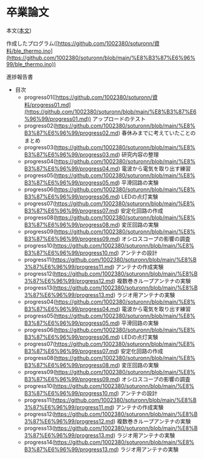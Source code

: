 # 卒業論文
 本文([本文](https://github.com/1002380/soturonn/blob/main/%E8%B3%87%E6%96%99/%E6%9C%AC%E7%A8%BF_%E7%B4%B0%E5%B7%9D%E8%92%BC%E7%94%9F.pdf))
 
 作成したプログラム([https://github.com/1002380/soturonn/資料/ble_thermo.ino](https://github.com/1002380/soturonn/blob/main/%E8%B3%87%E6%96%99/ble_thermo.ino))

 
 進捗報告書
  - 目次
    - progress01([https://github.com/1002380/soturonn/資料/progress01.md](https://github.com/1002380/soturonn/blob/main/%E8%B3%87%E6%96%99/progress01.md)) アップロードのテスト
    - progress02(https://github.com/1002380/soturonn/blob/main/%E8%B3%87%E6%96%99/progress02.md) 春休みまでに考えていたことのまとめ
    - progress03(https://github.com/1002380/soturonn/blob/main/%E8%B3%87%E6%96%99/progress03.md) 研究内容の整理
    - progress04(https://github.com/1002380/soturonn/blob/main/%E8%B3%87%E6%96%99/progress04.md) 電波から電気を取り出す練習
    - progress05(https://github.com/1002380/soturonn/blob/main/%E8%B3%87%E6%96%99/progress05.md) 平滑回路の実験
    - progress06(https://github.com/1002380/soturonn/blob/main/%E8%B3%87%E6%96%99/progress06.md) LEDの点灯実験
    - progress07(https://github.com/1002380/soturonn/blob/main/%E8%B3%87%E6%96%99/progress07.md) 安定化回路の作成
    - progress08(https://github.com/1002380/soturonn/blob/main/%E8%B3%87%E6%96%99/progress08.md) 変圧回路の実験
    - progress09(https://github.com/1002380/soturonn/blob/main/%E8%B3%87%E6%96%99/progress09.md) オシロスコープの影響の調査
    - progress10(https://github.com/1002380/soturonn/blob/main/%E8%B3%87%E6%96%99/progress10.md) アンテナの設計
    - progress11(https://github.com/1002380/soturonn/blob/main/%E8%B3%87%E6%96%99/progress11.md) アンテナの作成実験 
    - progress12(https://github.com/1002380/soturonn/blob/main/%E8%B3%87%E6%96%99/progress12.md) 複数巻きループアンテナの実験
    - progress13(https://github.com/1002380/soturonn/blob/main/%E8%B3%87%E6%96%99/progress13.md) ラジオ用アンテナの実験
    - progress04(https://github.com/1002380/soturonn/blob/main/%E8%B3%87%E6%96%99/progress04.md) 電波から電気を取り出す練習
    - progress05(https://github.com/1002380/soturonn/blob/main/%E8%B3%87%E6%96%99/progress05.md) 平滑回路の実験
    - progress06(https://github.com/1002380/soturonn/blob/main/%E8%B3%87%E6%96%99/progress06.md) LEDの点灯実験
    - progress07(https://github.com/1002380/soturonn/blob/main/%E8%B3%87%E6%96%99/progress07.md) 安定化回路の作成
    - progress08(https://github.com/1002380/soturonn/blob/main/%E8%B3%87%E6%96%99/progress08.md) 変圧回路の実験
    - progress09(https://github.com/1002380/soturonn/blob/main/%E8%B3%87%E6%96%99/progress09.md) オシロスコープの影響の調査
    - progress10(https://github.com/1002380/soturonn/blob/main/%E8%B3%87%E6%96%99/progress10.md) アンテナの設計
    - progress11(https://github.com/1002380/soturonn/blob/main/%E8%B3%87%E6%96%99/progress11.md) アンテナの作成実験
    - progress12(https://github.com/1002380/soturonn/blob/main/%E8%B3%87%E6%96%99/progress12.md) 複数巻きループアンテナの実験
    - progress13(https://github.com/1002380/soturonn/blob/main/%E8%B3%87%E6%96%99/progress13.md) ラジオ用アンテナの実験
    - progress14(https://github.com/1002380/soturonn/blob/main/%E8%B3%87%E6%96%99/progress13.md) ラジオ用アンテナの実験
